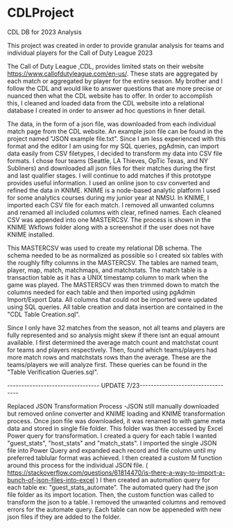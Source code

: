 # CDLProject
CDL DB for 2023 Analysis


This project was created in order to provide granular analysis for teams and individual players for the Call of Duty League  2023 

The Call of Duty League ,CDL, provides limited stats on their website https://www.callofdutyleague.com/en-us/. These stats are aggregated by each match or aggregated by player for the entire season.
My brother and I follow the CDL and would like to answer questions that are more precise or nuanced then what the CDL website has to offer. 
In order to accomplish this, I cleaned and loaded data from the CDL website into a relational database I created in order to answer ad hoc questions in finer detail. 

The data, in the form of a json file, was downloaded from each individual match page from the CDL website. An example json file can be found in the project named "JSON example file.txt". 
Since I am less experienced with this format and the editor I am using for my SQL queries, pgAdmin, can import data easily from CSV filetypes, I decided to transform my data into CSV file formats. I chose four teams (Seattle, LA Thieves, OpTic Texas, and NY Subliners) and downloaded all json files for their matches during the first and last qualifier stages. I will continue to add matches if this prototype provides useful information. 
I used an online json to csv converted and refined the data in KNIME. KNIME is a node-based analytic platform I used for some analytics courses during my junior year at NMSU. In KNIME, I imported each CSV file for each match. 
I removed all unwanted columns and renamed all included columns with clear, refined names. Each cleaned CSV was appended into one MASTERCSV. The process is shown in the KNIME Wkflows folder along with a screenshot if the user does not have KNIME installed.  

This MASTERCSV was used to create my relational DB schema. The schema needed to be as normalized as possible so I created six tables with the roughly fifty columns in the MASTERCSV. The tables are named team, player, map, match, matchmaps, and matchstats. The match table is a transaction table as it has a UNIX timestamp column to mark when the game was played. The MASTERSCV was then trimmed down to match the columns needed for each table and then imported using pgAdmin Import/Export Data. All columns that could not be imported were updated using SQL queries. All table creation and data insertion are contained in the "CDL Table Creation.sql". 

Since I only have 32 matches from the season, not all teams and players are fully represented and so analysis might skew if there isnt an equal amount available. I first determined the average match count and matchstat count for teams and players respectively. Then, found which teams/players had more match rows and matchstats rows than the average. These are the teams/players we will analyze first. These queries can be found in the "Table Verification Queries.sql". 


--------------------------------- UPDATE 7/23----------------------------------

Replaced JSON Transformation Process
    -JSON still manually downloaded but removed online converter and KNIME loading and KNIME transformation process. 
        Once json file was downloaded, it was renamed to with game meta data and stored in single file folder. This folder was then accessed by Excel Power query for transformation. I created a query for each table I wanted "guest_stats", "host_stats" and "match_stats". I imported the single JSON file
        into Power Query and expanded each record and file column until my preferred tablular format was achieved. I then created a custom M function around this process for the individual JSON file. ( https://stackoverflow.com/questions/61814470/is-there-a-way-to-import-a-bunch-of-json-files-into-excel ) I then 
        created an automation query for each table ex: "guest_stats_automate". The automated query had the json file folder as its import location. Then, the custom function was called to transform the json to a table. I removed the unwanted columns and removed errors for the automate query. Each table can now be 
        appeneded with new json files if they are added to the folder. 
